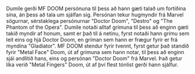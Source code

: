 Dumile gerði MF DOOM persónuna til þess að hann gæti talað um fortíðina sína, án þess að tala um sjálfan sig. Persónan tekur hugmyndir frá Marvel sögurnar, sérstaklega persónurnar "Doctor Doom", "Destro" og "The Phantom of the Opera". Dumile notaði alltaf grímuna til þess að enginn gæti takið myndir af honum, samt er það til á netinu, fyrst notaði hann grímu sem leit eins og hjá Doctor Doom, en gríman sem hann er frægur fyrir er frá myndina "Gladiator". MF DOOM stendur fyrir tvennt, fyrst getur það standið fyrir "Metal Face" Doom, út af grímuna sem hann notar, til þess að enginn sjái andlitið hans, eins og persónan "Doctor Doom" frá Marvel. Það getur líka verið "Metal Fingers" Doom, út af því flest tónlist gerði hann sjálfur.
